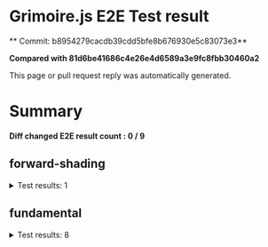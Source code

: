 # Grimoire.js E2E Test result

** Commit: b8954279cacdb39cdd5bfe8b676930e5c83073e3**

**Compared with 81d6be41686c4e26e4d6589a3e9fc8fbb30460a2**

This page or pull request reply was automatically generated.

# Summary

**Diff changed E2E result count : 0 / 9**



## forward-shading

<details>
    <summary>Test results: 1</summary>

### 0:forward-shading/pbr-rougness-metallic\[NOT TESTED BEFORE\]

* load: 11238
* waitFor: 




<img src="https://162-108731811-gh.circle-artifacts.com/0/tmp/circle-artifacts.ufN3Hka/current/forward-shadingpbr-rougness-metallic.png"/>




<a href="http://jsrun.it/kyasbal/gCfn3#forward-shading&#x3D;staging-b8954279cacdb39cdd5bfe8b676930e5c83073e3">OPEN</a>



<details>
    <summary>Logs</summary>

```
log:%cGrimoire.js v0.21.1
plugins:

  1 : grimoirejs-math@1.15.1
  2 : grimoirejs-fundamental@0.32.3
  3 : grimoirejs-forward-shading@0.0.0-development

To suppress this message,please inject a line &quot;gr.debug &#x3D; false;&quot; on the initializing timing. color:#44F;font-weight:bold;
```

</details>

<details>
    <summary>Meta</summary>


|Key|Value|
|:-:|:-:|
|config|[object Object]|
|loadTime|11238|
|logs|[object Object]|
|diffTestResult|true|
|url|http://jsrun.it/kyasbal/gCfn3#forward-shading&#x3D;staging-b8954279cacdb39cdd5bfe8b676930e5c83073e3|


</details>

<details>
    <summary>Config</summary>


|Key|Value|
|:-:|:-:|
|url|http://jsrun.it/kyasbal/gCfn3|
|timeout|100000|
|waitFor||
|width|640|
|height|480|
|threshold|3%|
|shift|2|
|group|forward-shading|
|name|pbr-rougness-metallic|


</details>


---

 

</details>


## fundamental

<details>
    <summary>Test results: 8</summary>

### 0:fundamental/texture-direction\[NOT TESTED BEFORE\]

* load: 2414
* waitFor: 




<img src="https://162-108731811-gh.circle-artifacts.com/1/tmp/circle-artifacts.pUSbim9/current/fundamentaltexture-direction.png"/>




<a href="https://codepen.io/kyasbal-1994/debug/gXMBJV#forward-shading&#x3D;staging-b8954279cacdb39cdd5bfe8b676930e5c83073e3">OPEN</a>



<details>
    <summary>Logs</summary>

```
log:%cGrimoire.js v0.21.1
plugins:

  1 : grimoirejs-math@1.15.1
  2 : grimoirejs-fundamental@0.32.3

To suppress this message,please inject a line &quot;gr.debug &#x3D; false;&quot; on the initializing timing. color:#44F;font-weight:bold;
```

</details>

<details>
    <summary>Meta</summary>


|Key|Value|
|:-:|:-:|
|config|[object Object]|
|loadTime|2414|
|logs|[object Object]|
|diffTestResult|true|
|url|https://codepen.io/kyasbal-1994/debug/gXMBJV#forward-shading&#x3D;staging-b8954279cacdb39cdd5bfe8b676930e5c83073e3|


</details>

<details>
    <summary>Config</summary>


|Key|Value|
|:-:|:-:|
|url|https://codepen.io/kyasbal-1994/debug/gXMBJV|
|timeout|100000|
|waitFor||
|width|640|
|height|480|
|threshold|3%|
|shift|2|
|group|fundamental|
|name|texture-direction|


</details>


---


### 1:fundamental/uv\[NOT TESTED BEFORE\]

* load: 1952
* waitFor: 




<img src="https://162-108731811-gh.circle-artifacts.com/2/tmp/circle-artifacts.MOLFSYB/current/fundamentaluv.png"/>




<a href="https://codepen.io/kyasbal-1994/debug/vWXLLK#forward-shading&#x3D;staging-b8954279cacdb39cdd5bfe8b676930e5c83073e3">OPEN</a>



<details>
    <summary>Logs</summary>

```
log:%cGrimoire.js v0.21.1
plugins:

  1 : grimoirejs-math@1.15.1
  2 : grimoirejs-fundamental@0.32.3

To suppress this message,please inject a line &quot;gr.debug &#x3D; false;&quot; on the initializing timing. color:#44F;font-weight:bold;
```

</details>

<details>
    <summary>Meta</summary>


|Key|Value|
|:-:|:-:|
|config|[object Object]|
|loadTime|1952|
|logs|[object Object]|
|diffTestResult|true|
|url|https://codepen.io/kyasbal-1994/debug/vWXLLK#forward-shading&#x3D;staging-b8954279cacdb39cdd5bfe8b676930e5c83073e3|


</details>

<details>
    <summary>Config</summary>


|Key|Value|
|:-:|:-:|
|url|https://codepen.io/kyasbal-1994/debug/vWXLLK|
|timeout|100000|
|waitFor||
|width|640|
|height|480|
|threshold|3%|
|shift|2|
|group|fundamental|
|name|uv|


</details>


---


### 2:fundamental/normal\[NOT TESTED BEFORE\]

* load: 1624
* waitFor: 




<img src="https://162-108731811-gh.circle-artifacts.com/3/tmp/circle-artifacts.H4cwOEh/current/fundamentalnormal.png"/>




<a href="https://codepen.io/kyasbal-1994/debug/RjGroo#forward-shading&#x3D;staging-b8954279cacdb39cdd5bfe8b676930e5c83073e3">OPEN</a>



<details>
    <summary>Logs</summary>

```
log:%cGrimoire.js v0.21.1
plugins:

  1 : grimoirejs-math@1.15.1
  2 : grimoirejs-fundamental@0.32.3

To suppress this message,please inject a line &quot;gr.debug &#x3D; false;&quot; on the initializing timing. color:#44F;font-weight:bold;
```

</details>

<details>
    <summary>Meta</summary>


|Key|Value|
|:-:|:-:|
|config|[object Object]|
|loadTime|1624|
|logs|[object Object]|
|diffTestResult|true|
|url|https://codepen.io/kyasbal-1994/debug/RjGroo#forward-shading&#x3D;staging-b8954279cacdb39cdd5bfe8b676930e5c83073e3|


</details>

<details>
    <summary>Config</summary>


|Key|Value|
|:-:|:-:|
|url|https://codepen.io/kyasbal-1994/debug/RjGroo|
|timeout|100000|
|waitFor||
|width|640|
|height|480|
|threshold|3%|
|shift|2|
|group|fundamental|
|name|normal|


</details>


---


### 3:fundamental/wireframe\[NOT TESTED BEFORE\]

* load: 1340
* waitFor: 




<img src="https://162-108731811-gh.circle-artifacts.com/0/tmp/circle-artifacts.ufN3Hka/current/fundamentalwireframe.png"/>




<a href="https://codepen.io/kyasbal-1994/debug/MOmjyJ#forward-shading&#x3D;staging-b8954279cacdb39cdd5bfe8b676930e5c83073e3">OPEN</a>



<details>
    <summary>Logs</summary>

```
log:%cGrimoire.js v0.21.1
plugins:

  1 : grimoirejs-math@1.15.1
  2 : grimoirejs-fundamental@0.32.3

To suppress this message,please inject a line &quot;gr.debug &#x3D; false;&quot; on the initializing timing. color:#44F;font-weight:bold;
```

</details>

<details>
    <summary>Meta</summary>


|Key|Value|
|:-:|:-:|
|config|[object Object]|
|loadTime|1340|
|logs|[object Object]|
|diffTestResult|true|
|url|https://codepen.io/kyasbal-1994/debug/MOmjyJ#forward-shading&#x3D;staging-b8954279cacdb39cdd5bfe8b676930e5c83073e3|


</details>

<details>
    <summary>Config</summary>


|Key|Value|
|:-:|:-:|
|url|https://codepen.io/kyasbal-1994/debug/MOmjyJ|
|timeout|100000|
|waitFor||
|width|640|
|height|480|
|threshold|3%|
|shift|2|
|group|fundamental|
|name|wireframe|


</details>


---


### 4:fundamental/canvasFollowRelative\[NOT TESTED BEFORE\]

* load: 1332
* waitFor: 




<img src="https://162-108731811-gh.circle-artifacts.com/1/tmp/circle-artifacts.pUSbim9/current/fundamentalcanvasFollowRelative.png"/>




<a href="https://codepen.io/kyasbal-1994/debug/bf323f6b9725ceb75f0865d6dddd68b9#forward-shading&#x3D;staging-b8954279cacdb39cdd5bfe8b676930e5c83073e3">OPEN</a>



<details>
    <summary>Logs</summary>

```
log:%cGrimoire.js v0.21.1
plugins:

  1 : grimoirejs-math@1.15.1
  2 : grimoirejs-fundamental@0.32.3

To suppress this message,please inject a line &quot;gr.debug &#x3D; false;&quot; on the initializing timing. color:#44F;font-weight:bold;
```

</details>

<details>
    <summary>Meta</summary>


|Key|Value|
|:-:|:-:|
|config|[object Object]|
|loadTime|1332|
|logs|[object Object]|
|diffTestResult|true|
|url|https://codepen.io/kyasbal-1994/debug/bf323f6b9725ceb75f0865d6dddd68b9#forward-shading&#x3D;staging-b8954279cacdb39cdd5bfe8b676930e5c83073e3|


</details>

<details>
    <summary>Config</summary>


|Key|Value|
|:-:|:-:|
|url|https://codepen.io/kyasbal-1994/debug/bf323f6b9725ceb75f0865d6dddd68b9|
|timeout|100000|
|waitFor||
|width|640|
|height|480|
|threshold|3%|
|shift|2|
|group|fundamental|
|name|canvasFollowRelative|


</details>


---


### 5:fundamental/canvasConsiderBorder\[NOT TESTED BEFORE\]

* load: 1064
* waitFor: 




<img src="https://162-108731811-gh.circle-artifacts.com/2/tmp/circle-artifacts.MOLFSYB/current/fundamentalcanvasConsiderBorder.png"/>




<a href="https://codepen.io/kyasbal-1994/debug/d448653295e3678bdbbc626bf9192f79#forward-shading&#x3D;staging-b8954279cacdb39cdd5bfe8b676930e5c83073e3">OPEN</a>



<details>
    <summary>Logs</summary>

```
log:%cGrimoire.js v0.21.1
plugins:

  1 : grimoirejs-math@1.15.1
  2 : grimoirejs-fundamental@0.32.3

To suppress this message,please inject a line &quot;gr.debug &#x3D; false;&quot; on the initializing timing. color:#44F;font-weight:bold;
```

</details>

<details>
    <summary>Meta</summary>


|Key|Value|
|:-:|:-:|
|config|[object Object]|
|loadTime|1064|
|logs|[object Object]|
|diffTestResult|true|
|url|https://codepen.io/kyasbal-1994/debug/d448653295e3678bdbbc626bf9192f79#forward-shading&#x3D;staging-b8954279cacdb39cdd5bfe8b676930e5c83073e3|


</details>

<details>
    <summary>Config</summary>


|Key|Value|
|:-:|:-:|
|url|https://codepen.io/kyasbal-1994/debug/d448653295e3678bdbbc626bf9192f79|
|timeout|100000|
|waitFor||
|width|640|
|height|480|
|threshold|3%|
|shift|2|
|group|fundamental|
|name|canvasConsiderBorder|


</details>


---


### 6:fundamental/dynamicParentSizeChange\[NOT TESTED BEFORE\]

* load: 1055
* waitFor: 




<img src="https://162-108731811-gh.circle-artifacts.com/3/tmp/circle-artifacts.H4cwOEh/current/fundamentaldynamicParentSizeChange.png"/>




<a href="https://codepen.io/kyasbal-1994/debug/074bef092e7a50ed3e33fe7c75c923e6#forward-shading&#x3D;staging-b8954279cacdb39cdd5bfe8b676930e5c83073e3">OPEN</a>



<details>
    <summary>Logs</summary>

```
log:%cGrimoire.js v0.21.1
plugins:

  1 : grimoirejs-math@1.15.1
  2 : grimoirejs-fundamental@0.32.3

To suppress this message,please inject a line &quot;gr.debug &#x3D; false;&quot; on the initializing timing. color:#44F;font-weight:bold;
```

</details>

<details>
    <summary>Meta</summary>


|Key|Value|
|:-:|:-:|
|config|[object Object]|
|loadTime|1055|
|logs|[object Object]|
|diffTestResult|true|
|url|https://codepen.io/kyasbal-1994/debug/074bef092e7a50ed3e33fe7c75c923e6#forward-shading&#x3D;staging-b8954279cacdb39cdd5bfe8b676930e5c83073e3|


</details>

<details>
    <summary>Config</summary>


|Key|Value|
|:-:|:-:|
|url|https://codepen.io/kyasbal-1994/debug/074bef092e7a50ed3e33fe7c75c923e6|
|timeout|100000|
|waitFor||
|width|640|
|height|480|
|threshold|3%|
|shift|2|
|group|fundamental|
|name|dynamicParentSizeChange|


</details>


---


### 7:fundamental/drawerContext\[NOT TESTED BEFORE\]

* load: 1737
* waitFor: 




<img src="https://162-108731811-gh.circle-artifacts.com/0/tmp/circle-artifacts.ufN3Hka/current/fundamentaldrawerContext.png"/>




<a href="https://codepen.io/kyasbal-1994/debug/b26f4b576f96d077eb0aab1d6b88668f#forward-shading&#x3D;staging-b8954279cacdb39cdd5bfe8b676930e5c83073e3">OPEN</a>



<details>
    <summary>Logs</summary>

```
log:%cGrimoire.js v0.21.1
plugins:

  1 : grimoirejs-math@1.15.1
  2 : grimoirejs-fundamental@0.32.3

To suppress this message,please inject a line &quot;gr.debug &#x3D; false;&quot; on the initializing timing. color:#44F;font-weight:bold;
```

</details>

<details>
    <summary>Meta</summary>


|Key|Value|
|:-:|:-:|
|config|[object Object]|
|loadTime|1737|
|logs|[object Object]|
|diffTestResult|true|
|url|https://codepen.io/kyasbal-1994/debug/b26f4b576f96d077eb0aab1d6b88668f#forward-shading&#x3D;staging-b8954279cacdb39cdd5bfe8b676930e5c83073e3|


</details>

<details>
    <summary>Config</summary>


|Key|Value|
|:-:|:-:|
|url|https://codepen.io/kyasbal-1994/debug/b26f4b576f96d077eb0aab1d6b88668f|
|timeout|100000|
|waitFor||
|width|640|
|height|480|
|threshold|3%|
|shift|2|
|group|fundamental|
|name|drawerContext|


</details>


---

 

</details>
 